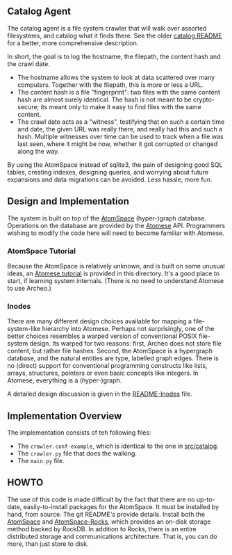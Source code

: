 Catalog Agent
-------------
The catalog agent is a file system crawler that will walk over assorted
filesystems, and catalog what it finds there. See the older
[catalog README](../../src/catalog/) for a better, more comprehensive
description.

In short, the goal is to log the hostname, the filepath, the content
hash and the crawl date.
* The hostname allows the system to look at data scattered over many
  computers. Together with the filepath, this is more or less a URL.
* The content hash is a file "fingerprint": two files with the same
  content hash are almost surely identical. The hash is not meant to
  be crypto-secure; its meant only to make it easy to find files with
  the same content.
* The crawl date acts as a "witness", testifying that on such a certain
  time and date, the given URL was really there, and really had this
  and such a hash. Multiple witnesses over time can be used to track
  when a file was last seen, where it might be now, whether it got
  corrupted or changed along the way.

By using the AtomSpace instead of sqlite3, the pain of designing good
SQL tables, creating indexes, designing queries, and worrying about
future expansions and data migrations can be avoided. Less hassle,
more fun.

Design and Implementation
-------------------------
The system is built on top of the
[AtomSpace](https://wiki.opencog.org/w/AtomSpace) (hyper-)graph database.
Operations on the database are provided by the
[Atomese](https://wiki.opencog.org/w/Atomese) API.
Programmers wishing to modify the code here will need to become familiar
with Atomese.

### AtomSpace Tutorial
Because the AtomSpace is relatively unknown, and is built on some
unusual ideas, an [Atomese tutorial](atomese_tutorial.py) is provided
in this directory. It's a good place to start, if learning system
internals. (There is no need to understand Atomese to use Archeo.)

### Inodes
There are many different design choices available for mapping a
file-system-like hierarchy into Atomese. Perhaps not surprisingly,
one of the better choices resembles a warped version of conventional
POSIX file-system design. Its warped for two reasons: first, Archeo
does not store file content, but rather file hashes. Second, the
AtomSpace is a hypergraph database, and the natural entities are
type, labelled graph edges. There is no (direct) support for
conventional programming constructs like lists, arrays, structures,
pointers or even basic concepts like integers. In Atomese, everything
is a (hyper-)graph.

A detailed design discussion is given in the
[README-Inodes](README-Inodes.md) file.

Implementation Overview
-----------------------
The implementation consists of teh following files:
* The `crawler.conf-example`, which is identical to the one in
  [src/catalog](../../src/catalog).
* The `crawler.py` file that does the walking.
* The `main.py` file.

HOWTO
-----
The use of this code is made difficult by the fact that there are no
up-to-date, easily-to-install packages for the AtomSpace. It must be
installed by hand, from source. The git README's provide details.
Install both the [AtomSpace](https://github.com/opencog/atomspace)
and [AtomSpace-Rocks](http://github.com/opencog/atomspace-rocks),
which provides  an on-disk storage method backed by RockDB. In
addition to Rocks, there is an entire distributed storage and
communications architecture. That is, you can do more, than just
store to disk.


